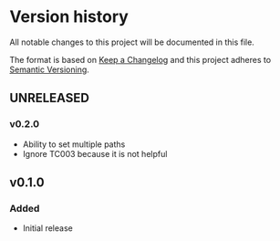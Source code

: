 # Version history

All notable changes to this project will be documented in this file.

The format is based on [Keep a Changelog][keepachangelog] and this project adheres to [Semantic Versioning][semver].

## UNRELEASED

### v0.2.0

- Ability to set multiple paths
- Ignore TC003 because it is not helpful

## v0.1.0

### Added

- Initial release

[keepachangelog]:https://keepachangelog.com/en/1.0.0/
[semver]:https://semver.org/spec/v2.0.0.html
